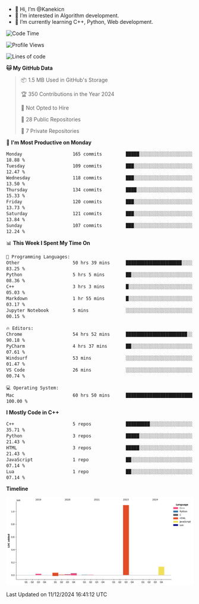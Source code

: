 - 👋 Hi, I’m @Kanekicn
- 👀 I’m interested in Algorithm development.
- 🌱 I’m currently learning C++, Python, Web development.

<!---
cotecsz/cotecsz is a ✨ special ✨ repository because its `README.md` (this file) appears on your GitHub profile.
You can click the Preview link to take a look at your changes.
--->

<!--START_SECTION:waka-->
![Code Time](http://img.shields.io/badge/Code%20Time-2%2C212%20hrs%2037%20mins-blue)

![Profile Views](http://img.shields.io/badge/Profile%20Views-30-blue)

![Lines of code](https://img.shields.io/badge/From%20Hello%20World%20I%27ve%20Written-1.3%20million%20lines%20of%20code-blue)

**🐱 My GitHub Data** 

> 📦 1.5 MB Used in GitHub's Storage 
 > 
> 🏆 350 Contributions in the Year 2024
 > 
> 🚫 Not Opted to Hire
 > 
> 📜 28 Public Repositories 
 > 
> 🔑 7 Private Repositories 
 > 
📅 **I'm Most Productive on Monday** 

```text
Monday                   165 commits         █████░░░░░░░░░░░░░░░░░░░░   18.88 % 
Tuesday                  109 commits         ███░░░░░░░░░░░░░░░░░░░░░░   12.47 % 
Wednesday                118 commits         ███░░░░░░░░░░░░░░░░░░░░░░   13.50 % 
Thursday                 134 commits         ████░░░░░░░░░░░░░░░░░░░░░   15.33 % 
Friday                   120 commits         ███░░░░░░░░░░░░░░░░░░░░░░   13.73 % 
Saturday                 121 commits         ███░░░░░░░░░░░░░░░░░░░░░░   13.84 % 
Sunday                   107 commits         ███░░░░░░░░░░░░░░░░░░░░░░   12.24 % 
```


📊 **This Week I Spent My Time On** 

```text
💬 Programming Languages: 
Other                    50 hrs 39 mins      █████████████████████░░░░   83.25 % 
Python                   5 hrs 5 mins        ██░░░░░░░░░░░░░░░░░░░░░░░   08.36 % 
C++                      3 hrs 3 mins        █░░░░░░░░░░░░░░░░░░░░░░░░   05.03 % 
Markdown                 1 hr 55 mins        █░░░░░░░░░░░░░░░░░░░░░░░░   03.17 % 
Jupyter Notebook         5 mins              ░░░░░░░░░░░░░░░░░░░░░░░░░   00.15 % 

🔥 Editors: 
Chrome                   54 hrs 52 mins      ███████████████████████░░   90.18 % 
PyCharm                  4 hrs 37 mins       ██░░░░░░░░░░░░░░░░░░░░░░░   07.61 % 
Windsurf                 53 mins             ░░░░░░░░░░░░░░░░░░░░░░░░░   01.47 % 
VS Code                  26 mins             ░░░░░░░░░░░░░░░░░░░░░░░░░   00.74 % 

💻 Operating System: 
Mac                      60 hrs 50 mins      █████████████████████████   100.00 % 
```

**I Mostly Code in C++** 

```text
C++                      5 repos             █████████░░░░░░░░░░░░░░░░   35.71 % 
Python                   3 repos             █████░░░░░░░░░░░░░░░░░░░░   21.43 % 
HTML                     3 repos             █████░░░░░░░░░░░░░░░░░░░░   21.43 % 
JavaScript               1 repo              ██░░░░░░░░░░░░░░░░░░░░░░░   07.14 % 
Lua                      1 repo              ██░░░░░░░░░░░░░░░░░░░░░░░   07.14 % 
```



**Timeline**

![Lines of Code chart](https://raw.githubusercontent.com/Kanekicn/Kanekicn/master/assets/bar_graph.png)


 Last Updated on 11/12/2024 16:41:12 UTC
<!--END_SECTION:waka-->
